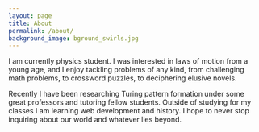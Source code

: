 ```yaml
---
layout: page
title: About
permalink: /about/
background_image: bground_swirls.jpg
---
```


I am currently physics student. I was interested in laws of motion from a young age, and I enjoy tackling problems of any kind, from challenging math problems, to crossword puzzles, to deciphering elusive novels. 

Recently I have been researching Turing pattern formation under some great professors and tutoring fellow students. Outside of studying for my classes I am learning web development and history. I hope to never stop inquiring about our world and whatever lies beyond.